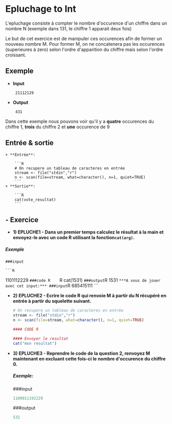 # Epluchage to Int

L'epluchage consiste à compter le nombre d'occurence d'un chiffre dans un nombre N (exemple dans 131, le chiffre 1 apparait deux fois)

Le but de cet exercice est de manipuler ces occurences afin de former un nouveau nombre M. Pour former M, on ne concatenera pas les occurences (superieures à zero) selon l'ordre d'apparition du chiffre mais selon l'ordre croissant.

  
  
  
## Exemple

+ **Input**

	```
	 21112129
	```

+ **Output**

	```
	 431 
	```
		
Dans cette exemple nous pouvons voir qu'il y a **quatre** occurences du chiffre 1, **trois** du chiffre 2 et **une** occurence de 9



## Entrée & sortie

	+ **Entrée**:
	
	    ```R
	    # On recupere un tableau de caracteres en entrée
	    stream <- file("stdin","r")
	    n <- scan(file=stream, what=character(), n=1, quiet=TRUE)
	    ```
	+ **Sortie**:
	
	    ```R
	    cat(vote_resultat)
	    ```

## - Exercice


+ **1) EPLUCHE1 - Dans un premier temps calculez le résultat à la main et envoyez-le avec un code R utilisant la fonction```cat(arg)```.**
##### Exemple

    ###input

    ```R
   1101112229
    ```
    ###code R    
    ```R
   cat(1531) 
    ```
    ###output
    ```R
   1531 
    ```
     ***A vous de jouer avec cet input:***
     ###input
    ```R
   685415111
    ```
 
+ **2) EPLUCHE2 - Ecrire le code R qui renvoie M à partir du N récupéré en entrée à partir du squelette suivant.**

	```R
    # On recupere un tableau de caracteres en entrée
    stream <- file("stdin","r")
    n <- scan(file=stream, what=character(), n=1, quiet=TRUE)
  
	#### CODE R
   
	#### Envoyer le resultat
	cat("mon resultat")
   
	```
   
+ **3) EPLUCHE3 - Reprendre le code de la question 2, renvoyez M maintenant en excluant cette fois-ci le nombre d'occurence du chiffre 0.**

    ##### Exemple:
    ###input
    ```R	
   1100011192229
    ```
    ###output
    ```R
   532 
    ```




